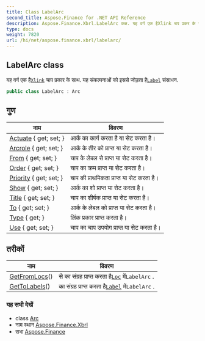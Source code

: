 ```yaml
---
title: Class LabelArc
second_title: Aspose.Finance for .NET API Reference
description: Aspose.Finance.Xbrl.LabelArc कक्ष. यह वर्ग एक हैXlink चप प्रकर के सथ. यह संकल्पनओं क इससे जड़त हैLabel संसधन.
type: docs
weight: 7820
url: /hi/net/aspose.finance.xbrl/labelarc/
---
```

## LabelArc class

यह वर्ग एक है[`Xlink`](../xlink/) चाप प्रकार के साथ. यह संकल्पनाओं को इससे जोड़ता है[`Label`](../label/) संसाधन.

```csharp
public class LabelArc : Arc
```

## गुण

| नाम | विवरण |
| --- | --- |
| [Actuate](../../aspose.finance.xbrl/arc/actuate/) { get; set; } | आर्क का कार्य करता है या सेट करता है। |
| [Arcrole](../../aspose.finance.xbrl/arc/arcrole/) { get; set; } | आर्क के तीर को प्राप्त या सेट करता है। |
| [From](../../aspose.finance.xbrl/arc/from/) { get; set; } | चाप के लेबल से प्राप्त या सेट करता है। |
| [Order](../../aspose.finance.xbrl/arc/order/) { get; set; } | चाप का क्रम प्राप्त या सेट करता है। |
| [Priority](../../aspose.finance.xbrl/arc/priority/) { get; set; } | चाप की प्राथमिकता प्राप्त या सेट करता है। |
| [Show](../../aspose.finance.xbrl/arc/show/) { get; set; } | आर्क का शो प्राप्त या सेट करता है। |
| [Title](../../aspose.finance.xbrl/arc/title/) { get; set; } | चाप का शीर्षक प्राप्त या सेट करता है। |
| [To](../../aspose.finance.xbrl/arc/to/) { get; set; } | आर्क के लेबल को प्राप्त या सेट करता है। |
| [Type](../../aspose.finance.xbrl/xlink/type/) { get; } | लिंक प्रकार प्राप्त करता है। |
| [Use](../../aspose.finance.xbrl/arc/use/) { get; set; } | चाप का चाप उपयोग प्राप्त या सेट करता है। |

## तरीकों

| नाम | विवरण |
| --- | --- |
| [GetFromLocs](../../aspose.finance.xbrl/labelarc/getfromlocs/)() | से का संग्रह प्राप्त करता है[`Loc`](../loc/) में`LabelArc` . |
| [GetToLabels](../../aspose.finance.xbrl/labelarc/gettolabels/)() | का संग्रह प्राप्त करता है[`Label`](../label/) में`LabelArc` . |

### यह सभी देखें

* class [Arc](../arc/)
* नाम स्थान [Aspose.Finance.Xbrl](../../aspose.finance.xbrl/)
* सभा [Aspose.Finance](../../)


